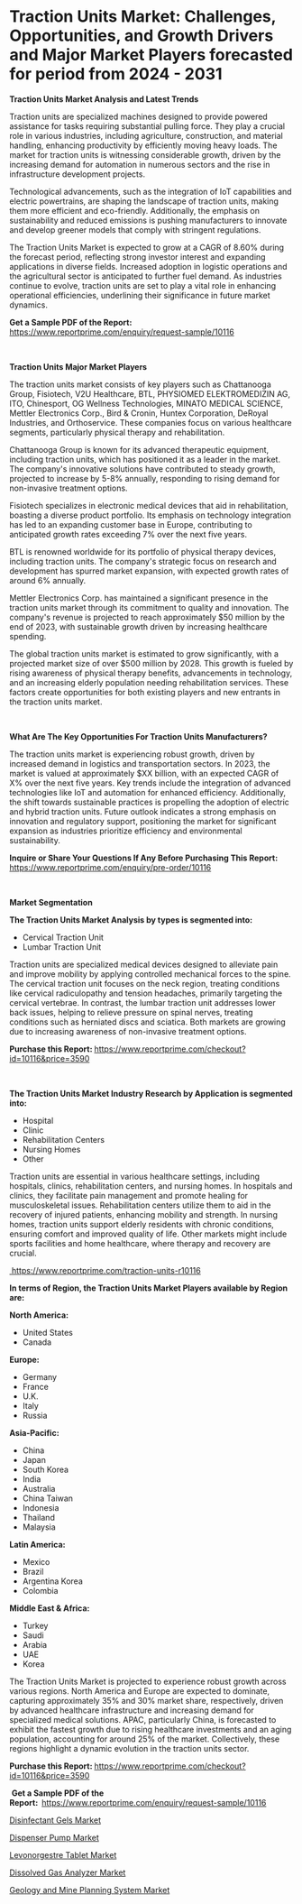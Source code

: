 <p><h1>Traction Units Market: Challenges, Opportunities, and Growth Drivers and Major Market Players forecasted for period from 2024 - 2031</h1></p><p><strong>Traction Units Market Analysis and Latest Trends</strong></p>
<p><p>Traction units are specialized machines designed to provide powered assistance for tasks requiring substantial pulling force. They play a crucial role in various industries, including agriculture, construction, and material handling, enhancing productivity by efficiently moving heavy loads. The market for traction units is witnessing considerable growth, driven by the increasing demand for automation in numerous sectors and the rise in infrastructure development projects.</p><p>Technological advancements, such as the integration of IoT capabilities and electric powertrains, are shaping the landscape of traction units, making them more efficient and eco-friendly. Additionally, the emphasis on sustainability and reduced emissions is pushing manufacturers to innovate and develop greener models that comply with stringent regulations. </p><p>The Traction Units Market is expected to grow at a CAGR of 8.60% during the forecast period, reflecting strong investor interest and expanding applications in diverse fields. Increased adoption in logistic operations and the agricultural sector is anticipated to further fuel demand. As industries continue to evolve, traction units are set to play a vital role in enhancing operational efficiencies, underlining their significance in future market dynamics.</p></p>
<p><strong>Get a Sample PDF of the Report:&nbsp;</strong> <a href="https://www.reportprime.com/enquiry/request-sample/10116?utm_campaign=1835&utm_medium=2&utm_source=Github&utm_content=ia&utm_term=28112024&utm_id=traction-units">https://www.reportprime.com/enquiry/request-sample/10116</a></p>
<p>&nbsp;</p>
<p><strong>Traction Units Major Market Players</strong></p>
<p><p>The traction units market consists of key players such as Chattanooga Group, Fisiotech, V2U Healthcare, BTL, PHYSIOMED ELEKTROMEDIZIN AG, ITO, Chinesport, OG Wellness Technologies, MINATO MEDICAL SCIENCE, Mettler Electronics Corp., Bird & Cronin, Huntex Corporation, DeRoyal Industries, and Orthoservice. These companies focus on various healthcare segments, particularly physical therapy and rehabilitation.</p><p>Chattanooga Group is known for its advanced therapeutic equipment, including traction units, which has positioned it as a leader in the market. The company's innovative solutions have contributed to steady growth, projected to increase by 5-8% annually, responding to rising demand for non-invasive treatment options.</p><p>Fisiotech specializes in electronic medical devices that aid in rehabilitation, boasting a diverse product portfolio. Its emphasis on technology integration has led to an expanding customer base in Europe, contributing to anticipated growth rates exceeding 7% over the next five years.</p><p>BTL is renowned worldwide for its portfolio of physical therapy devices, including traction units. The company's strategic focus on research and development has spurred market expansion, with expected growth rates of around 6% annually.</p><p>Mettler Electronics Corp. has maintained a significant presence in the traction units market through its commitment to quality and innovation. The company's revenue is projected to reach approximately $50 million by the end of 2023, with sustainable growth driven by increasing healthcare spending.</p><p>The global traction units market is estimated to grow significantly, with a projected market size of over $500 million by 2028. This growth is fueled by rising awareness of physical therapy benefits, advancements in technology, and an increasing elderly population needing rehabilitation services. These factors create opportunities for both existing players and new entrants in the traction units market.</p></p>
<p>&nbsp;</p>
<p><strong>What Are The Key Opportunities For Traction Units Manufacturers?</strong></p>
<p><p>The traction units market is experiencing robust growth, driven by increased demand in logistics and transportation sectors. In 2023, the market is valued at approximately $XX billion, with an expected CAGR of X% over the next five years. Key trends include the integration of advanced technologies like IoT and automation for enhanced efficiency. Additionally, the shift towards sustainable practices is propelling the adoption of electric and hybrid traction units. Future outlook indicates a strong emphasis on innovation and regulatory support, positioning the market for significant expansion as industries prioritize efficiency and environmental sustainability.</p></p>
<p><strong>Inquire or Share Your Questions If Any Before Purchasing This Report:</strong> <a href="https://www.reportprime.com/enquiry/pre-order/10116?utm_campaign=1835&utm_medium=2&utm_source=Github&utm_content=ia&utm_term=28112024&utm_id=traction-units">https://www.reportprime.com/enquiry/pre-order/10116</a></p>
<p>&nbsp;</p>
<p><strong>Market Segmentation</strong></p>
<p><strong>The Traction Units Market Analysis by types is segmented into:</strong></p>
<p><ul><li>Cervical Traction Unit</li><li>Lumbar Traction Unit</li></ul></p>
<p><p>Traction units are specialized medical devices designed to alleviate pain and improve mobility by applying controlled mechanical forces to the spine. The cervical traction unit focuses on the neck region, treating conditions like cervical radiculopathy and tension headaches, primarily targeting the cervical vertebrae. In contrast, the lumbar traction unit addresses lower back issues, helping to relieve pressure on spinal nerves, treating conditions such as herniated discs and sciatica. Both markets are growing due to increasing awareness of non-invasive treatment options.</p></p>
<p><strong>Purchase this Report:&nbsp;</strong><a href="https://www.reportprime.com/checkout?id=10116&price=3590&utm_campaign=1835&utm_medium=2&utm_source=Github&utm_content=ia&utm_term=28112024&utm_id=traction-units">https://www.reportprime.com/checkout?id=10116&price=3590</a></p>
<p>&nbsp;</p>
<p><strong>The Traction Units Market Industry Research by Application is segmented into:</strong></p>
<p><ul><li>Hospital</li><li>Clinic</li><li>Rehabilitation Centers</li><li>Nursing Homes</li><li>Other</li></ul></p>
<p><p>Traction units are essential in various healthcare settings, including hospitals, clinics, rehabilitation centers, and nursing homes. In hospitals and clinics, they facilitate pain management and promote healing for musculoskeletal issues. Rehabilitation centers utilize them to aid in the recovery of injured patients, enhancing mobility and strength. In nursing homes, traction units support elderly residents with chronic conditions, ensuring comfort and improved quality of life. Other markets might include sports facilities and home healthcare, where therapy and recovery are crucial.</p></p>
<p><a href="https://www.reportprime.com/traction-units-r10116?utm_campaign=1835&utm_medium=2&utm_source=Github&utm_content=ia&utm_term=28112024&utm_id=traction-units">&nbsp;https://www.reportprime.com/traction-units-r10116</a></p>
<p><strong>In terms of Region, the Traction Units Market Players available by Region are:</strong></p>
<p>
    <p> <strong> North America: </strong>
        <ul>
            <li>United States</li>
            <li>Canada</li>
        </ul>
        </p> 
    <p> <strong> Europe: </strong>
        <ul>
            <li>Germany</li>
            <li>France</li>
            <li>U.K.</li>
            <li>Italy</li>
            <li>Russia</li>
        </ul>
        </p> 
    <p> <strong> Asia-Pacific: </strong>
        <ul>
            <li>China</li>
            <li>Japan</li>
            <li>South Korea</li>
            <li>India</li>
            <li>Australia</li>
            <li>China Taiwan</li>
            <li>Indonesia</li>
            <li>Thailand</li>
            <li>Malaysia</li>
        </ul>
        </p> 
    <p> <strong> Latin America: </strong>
        <ul>
            <li>Mexico</li>
            <li>Brazil</li>
            <li>Argentina Korea</li>
            <li>Colombia</li>
        </ul>
        </p> 
    <p> <strong> Middle East & Africa: </strong>
        <ul>
            <li>Turkey</li>
            <li>Saudi</li>
            <li>Arabia</li>
            <li>UAE</li>
            <li>Korea</li>
        </ul>
    </p>
    </p>
<p><p>The Traction Units Market is projected to experience robust growth across various regions. North America and Europe are expected to dominate, capturing approximately 35% and 30% market share, respectively, driven by advanced healthcare infrastructure and increasing demand for specialized medical solutions. APAC, particularly China, is forecasted to exhibit the fastest growth due to rising healthcare investments and an aging population, accounting for around 25% of the market. Collectively, these regions highlight a dynamic evolution in the traction units sector.</p></p>
<p><strong>Purchase this Report: </strong><a href="https://www.reportprime.com/checkout?id=10116&price=3590&utm_campaign=1835&utm_medium=2&utm_source=Github&utm_content=ia&utm_term=28112024&utm_id=traction-units">https://www.reportprime.com/checkout?id=10116&price=3590</a></p>
<p>&nbsp;<strong>Get a Sample PDF of the Report:&nbsp;&nbsp;</strong><a href="https://www.reportprime.com/enquiry/request-sample/10116?utm_campaign=1835&utm_medium=2&utm_source=Github&utm_content=ia&utm_term=28112024&utm_id=traction-units">https://www.reportprime.com/enquiry/request-sample/10116</a></p>
<p><strong></strong></p>
<p><p><a href="https://www.linkedin.com/pulse/in-depth-analysis-size-disinfectant-gels-market-its-anticipated-i0muf?utm_campaign=1835&utm_medium=2&utm_source=Github&utm_content=ia&utm_term=28112024&utm_id=traction-units">Disinfectant Gels Market</a></p><p><a href="https://www.linkedin.com/pulse/dispenser-pump-market-size-growth-trends-statistics-ropse?utm_campaign=1835&utm_medium=2&utm_source=Github&utm_content=ia&utm_term=28112024&utm_id=traction-units">Dispenser Pump Market</a></p><p><a href="https://issuu.com/reportprime-2/docs/levonorgestre-tablet-market-size-20_c3f8bdec3d8513?utm_campaign=1835&utm_medium=2&utm_source=Github&utm_content=ia&utm_term=28112024&utm_id=traction-units">Levonorgestre Tablet Market</a></p><p><a href="https://www.linkedin.com/pulse/dissolved-gas-analyzer-market-penetration-strategies-untapped-rbtsc?utm_campaign=1835&utm_medium=2&utm_source=Github&utm_content=ia&utm_term=28112024&utm_id=traction-units">Dissolved Gas Analyzer Market</a></p><p><a href="https://issuu.com/reportprime-2/docs/geology-and-mine-planning-system-ma_efa06c52dad9a2?utm_campaign=1835&utm_medium=2&utm_source=Github&utm_content=ia&utm_term=28112024&utm_id=traction-units">Geology and Mine Planning System Market</a></p></p>